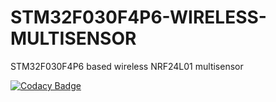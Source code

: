 # STM32F030F4P6-WIRELESS-MULTISENSOR
STM32F030F4P6 based wireless NRF24L01 multisensor

[![Codacy Badge](https://api.codacy.com/project/badge/Grade/6d2e14179b0f43d2af337182e3b15ffd)](https://www.codacy.com/app/a5021/STM32F030F4P6-WIRELESS-MULTISENSOR?utm_source=github.com&amp;utm_medium=referral&amp;utm_content=a5021/STM32F030F4P6-WIRELESS-MULTISENSOR&amp;utm_campaign=Badge_Grade)
